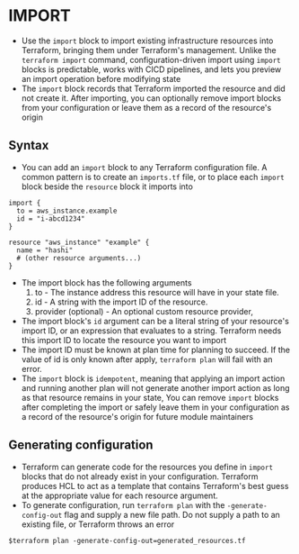 # IMPORT
- Use the `import` block to import existing infrastructure resources into Terraform, bringing them under Terraform's management. Unlike the `terraform import` command, configuration-driven import using `import` blocks is predictable, works with CICD pipelines, and lets you preview an import operation before modifying state
- The `import` block records that Terraform imported the resource and did not create it. After importing, you can optionally remove import blocks from your configuration or leave them as a record of the resource's origin
## Syntax
- You can add an `import` block to any Terraform configuration file. A common pattern is to create an `imports.tf` file, or to place each `import` block beside the `resource` block it imports into
```
import {
  to = aws_instance.example
  id = "i-abcd1234"
}

resource "aws_instance" "example" {
  name = "hashi"
  # (other resource arguments...)
}
```
-  The import block has the following arguments
    1. to - The instance address this resource will have in your state file.
    2. id - A string with the import ID of the resource.
    3. provider (optional) - An optional custom resource provider,
- The import block's `id` argument can be a literal string of your resource's import ID, or an expression that evaluates to a string. Terraform needs this import ID to locate the resource you want to import
- The import ID must be known at plan time for planning to succeed. If the value of id is only known after apply, `terraform plan` will fail with an error.
- The `import` block is `idempotent`, meaning that applying an import action and running another plan will not generate another import action as long as that resource remains in your state, You can remove `import` blocks after completing the import or safely leave them in your configuration as a record of the resource's origin for future module maintainers
## Generating configuration
- Terraform can generate code for the resources you define in `import` blocks that do not already exist in your configuration. Terraform produces HCL to act as a template that contains Terraform's best guess at the appropriate value for each resource argument.
- To generate configuration, run `terraform plan` with the `-generate-config-out` flag and supply a new file path. Do not supply a path to an existing file, or Terraform throws an error
```
$terraform plan -generate-config-out=generated_resources.tf
```
